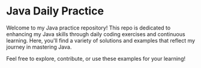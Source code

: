 # Java Daily Practice

Welcome to my Java practice repository! This repo is dedicated to enhancing my Java skills through daily coding exercises and continuous learning. Here, you'll find a variety of solutions and examples that reflect my journey in mastering Java.

Feel free to explore, contribute, or use these examples for your learning!
